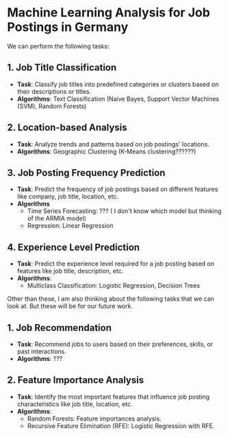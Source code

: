 # Machine Learning Analysis for Job Postings in Germany

We can perform the following tasks:

## 1. Job Title Classification
- **Task**: Classify job titles into predefined categories or clusters based on their descriptions or titles.
- **Algorithms**: Text Classification (Naive Bayes, Support Vector Machines (SVM), Random Forests)

## 2. Location-based Analysis
- **Task**: Analyze trends and patterns based on job postings' locations.
- **Algorithms**: Geographic Clustering (K-Means clustering??????)

## 3. Job Posting Frequency Prediction
- **Task**: Predict the frequency of job postings based on different features like company, job title, location, etc.
- **Algorithms** 
  - Time Series Forecasting: ??? ( I don't know which model but thinking of the ARMIA model)
  - Regression: Linear Regression

## 4. Experience Level Prediction
- **Task**: Predict the experience level required for a job posting based on features like job title, description, etc.
- **Algorithms**:
  - Multiclass Classification: Logistic Regression, Decision Trees

Other than these, I am also thinking about the following tasks that we can look at. But these will be for our future work. 
## 1. Job Recommendation
- **Task**: Recommend jobs to users based on their preferences, skills, or past interactions.
- **Algorithms**: ???

## 2. Feature Importance Analysis
- **Task**: Identify the most important features that influence job posting characteristics like job title, location, etc.
- **Algorithms**:
  - Random Forests: Feature importances analysis.
  - Recursive Feature Elimination (RFE): Logistic Regression with RFE.

